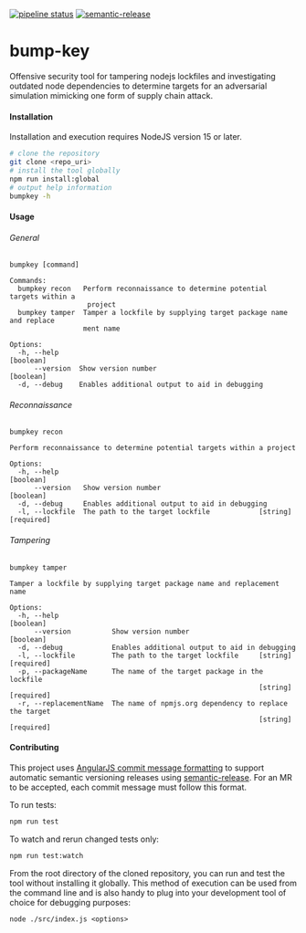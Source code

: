 [![pipeline status](https://gitlab.com/gitlab-red-team/attack-tools/bump-key/badges/master/pipeline.svg)](https://gitlab.com/gitlab-red-team/attack-tools/bump-key/-/commits/master)
[![semantic-release](https://img.shields.io/badge/%20%20%F0%9F%93%A6%F0%9F%9A%80-semantic--release-e10079.svg)](https://github.com/semantic-release/semantic-release)

# bump-key

Offensive security tool for tampering nodejs lockfiles and investigating outdated node dependencies to determine targets for an adversarial simulation mimicking one form of supply chain attack.

#### Installation

Installation and execution requires NodeJS version 15 or later.

```bash
# clone the repository
git clone <repo_uri>
# install the tool globally
npm run install:global
# output help information
bumpkey -h
```

#### Usage

###### General
```
bumpkey [command]

Commands:
  bumpkey recon   Perform reconnaissance to determine potential targets within a
                   project
  bumpkey tamper  Tamper a lockfile by supplying target package name and replace
                  ment name

Options:
  -h, --help                                                           [boolean]
      --version  Show version number                                   [boolean]
  -d, --debug    Enables additional output to aid in debugging
```
###### Reconnaissance
```
bumpkey recon

Perform reconnaissance to determine potential targets within a project

Options:
  -h, --help                                                           [boolean]
      --version   Show version number                                  [boolean]
  -d, --debug     Enables additional output to aid in debugging
  -l, --lockfile  The path to the target lockfile            [string] [required]
```

###### Tampering
```
bumpkey tamper

Tamper a lockfile by supplying target package name and replacement name

Options:
  -h, --help                                                           [boolean]
      --version          Show version number                           [boolean]
  -d, --debug            Enables additional output to aid in debugging
  -l, --lockfile         The path to the target lockfile     [string] [required]
  -p, --packageName      The name of the target package in the lockfile
                                                             [string] [required]
  -r, --replacementName  The name of npmjs.org dependency to replace the target
                                                             [string] [required]
```


#### Contributing

This project uses [AngularJS commit message formatting](https://github.com/angular/angular/blob/master/CONTRIBUTING.md#-commit-message-format) to support automatic semantic versioning releases using [semantic-release](https://github.com/semantic-release/semantic-release).  For an MR to be accepted, each commit message must follow this format.

To run tests:

```bash
npm run test
```

To watch and rerun changed tests only:
```bash
npm run test:watch
```

From the root directory of the cloned repository, you can run and test the tool without installing it globally.  This method of execution can be used from the command line and is also handy to plug into your development tool of choice for debugging purposes:

```
node ./src/index.js <options>
```

